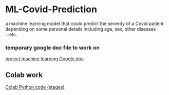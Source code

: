 # ML-Covid-Prediction
a machine learning model that could predict the severity of a Covid patient depending on some personal details including age, sex, other diseases ...etc. 

### temporary google doc file to work on 
[project machine learning Google doc]([URL](https://docs.google.com/document/d/14z7ueyQx3i59uDnBQieEjeJQRR8M48ik1QXxrKLlu0I/edit))


## Colab work
[Colab Python code (stages)](https://colab.research.google.com/drive/18RR_C-7CyUFiTYhiNHZ1PDUsCY-H1cJ2?usp=sharing)
